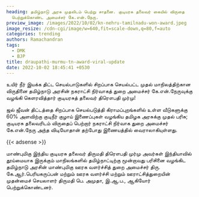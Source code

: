 ```yaml
---
heading: தமிழ்நாடு அரசு முதலிடம் பெற்று சாதனை. குடியரசு தலைவர் கையில் விருதை
  பெற்றுக்கொண்ட அமைச்சர் கே.என்.நேரு.
preview_image: /images/2022/10/02/kn-nehru-tamilnadu-won-award.jpeg
image_resize: /cdn-cgi/image/w=640,fit=scale-down,q=80,f=auto
categories: trending
authors: Ramachandran
tags:
  - DMK
  - BJP
title: draupathi-murmu-tn-award-viral-update
date: 2022-10-02 18:45:41 +0530
---
```

உயிர் நீர் இயக்க திட்ட செயல்பாடுகளில் சிறப்பாக செயல்பட்ட முதல் மாநிலத்திற்கான விருதினை தமிழ்நாடு அரசின் நகராட்சி நிர்வாகத் துறை அமைச்சர் கே.என்.நேருவுக்கு வழங்கி கெளரவித்தார் குடியரசுத் தலைவர் திரௌபதி முர்மு!

ஜல் ஜீவன் திட்டத்தை சிறப்பாக செயல்படுத்தி கிராமப்புறங்களில் உள்ள வீடுகளுக்கு 60% அளவிற்கு குடிநீர் குழாய் இணைப்புகள் வழங்கிய தமிழக அரசுக்கு முதல் பரிசு; குடியரசு தலைவரிடம் விருதைப் பெற்றார் நகராட்சி நிர்வாக துறை அமைச்சர் கே.என்.நேரு அந்த விடியோதான் தற்போது இணையத்தில் வைராலாகியுள்ளது. 

{{< adsense >}}

மாண்புமிகு இந்திய குடியரசு தலைவர் திருமதி திரௌபதி முர்மு அவர்கள் இந்தியாவில் தூய்மையாக இருக்கும் மாநிலங்களில் தமிழ்நாட்டிற்கு மூன்றாவது பரிசினை வழங்கிட தமிழ்நாடு அரசின் மாண்புமிகு ஊரக வளர்ச்சித் துறை அமைச்சர் திரு. கே.ஆர்.பெரியகருப்பன் மற்றும் ஊரக வளர்ச்சி மற்றும் ஊராட்சித்துறையின் முதன்மைச் செயலாளர் திருமதி பெ. அமுதா, இ.ஆ.ப., ஆகியோர் பெற்றுக்கொண்டனர்.